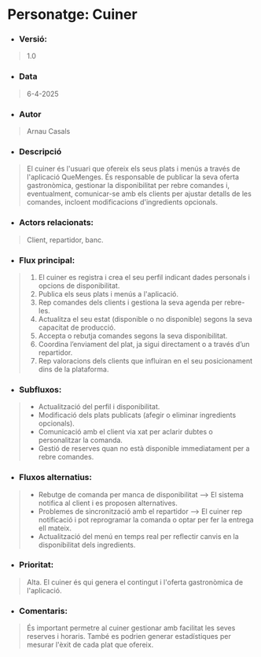 # **Personatge: Cuiner**

- ### **Versió:**
> 1.0

- ### **Data**
> 6-4-2025

- ### **Autor** 
> Arnau Casals

- ### **Descripció**
> El cuiner és l'usuari que ofereix els seus plats i menús a través de l'aplicació QueMenges. És responsable de publicar la seva oferta gastronòmica, gestionar la disponibilitat per rebre comandes i, eventualment, comunicar-se amb els clients per ajustar detalls de les comandes, incloent modificacions d'ingredients opcionals.

- ### **Actors relacionats:** 
> Client, repartidor, banc.

- ### **Flux principal:** 
> 1. El cuiner es registra i crea el seu perfil indicant dades personals i opcions de disponibilitat.
> 2. Publica els seus plats i menús a l'aplicació.
> 3. Rep comandes dels clients i gestiona la seva agenda per rebre-les.
> 4. Actualitza el seu estat (disponible o no disponible) segons la seva capacitat de producció.
> 5. Accepta o rebutja comandes segons la seva disponibilitat.
> 6. Coordina l’enviament del plat, ja sigui directament o a través d’un repartidor.
> 7. Rep valoracions dels clients que influiran en el seu posicionament dins de la plataforma.

- ### **Subfluxos:** 
> - Actualització del perfil i disponibilitat.
> - Modificació dels plats publicats (afegir o eliminar ingredients opcionals).
> - Comunicació amb el client via xat per aclarir dubtes o personalitzar la comanda.
> - Gestió de reserves quan no està disponible immediatament per a rebre comandes.

- ### **Fluxos alternatius:** 
> - Rebutge de comanda per manca de disponibilitat --> El sistema notifica al client i es proposen alternatives.
> - Problemes de sincronització amb el repartidor --> El cuiner rep notificació i pot reprogramar la comanda o optar per fer la entrega ell mateix.
> - Actualització del menú en temps real per reflectir canvis en la disponibilitat dels ingredients.

- ### **Prioritat:** 
> Alta. El cuiner és qui genera el contingut i l'oferta gastronòmica de l'aplicació.

- ### **Comentaris:** 
> És important permetre al cuiner gestionar amb facilitat les seves reserves i horaris. També es podrien generar estadístiques per mesurar l'èxit de cada plat que ofereix.
